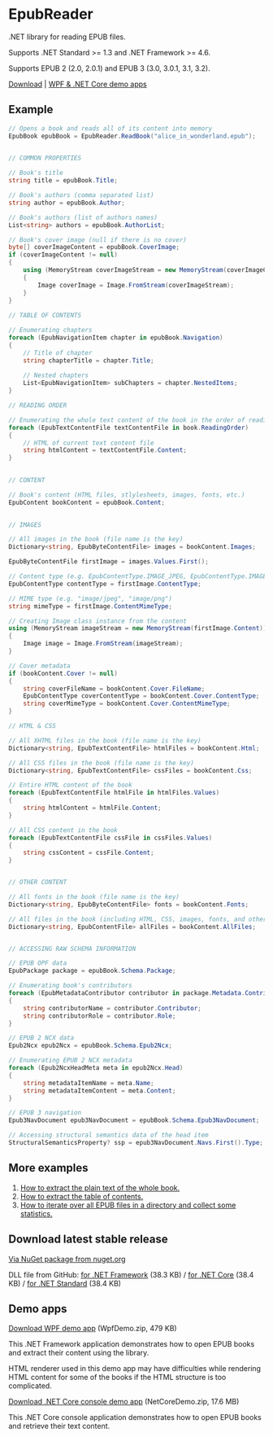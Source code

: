 # EpubReader
.NET library for reading EPUB files.

Supports .NET Standard >= 1.3 and .NET Framework >= 4.6.

Supports EPUB 2 (2.0, 2.0.1) and EPUB 3 (3.0, 3.0.1, 3.1, 3.2).

[Download](#download-latest-stable-release) | [WPF & .NET Core demo apps](#demo-apps)

## Example
```csharp
// Opens a book and reads all of its content into memory
EpubBook epubBook = EpubReader.ReadBook("alice_in_wonderland.epub");

            
// COMMON PROPERTIES

// Book's title
string title = epubBook.Title;

// Book's authors (comma separated list)
string author = epubBook.Author;

// Book's authors (list of authors names)
List<string> authors = epubBook.AuthorList;

// Book's cover image (null if there is no cover)
byte[] coverImageContent = epubBook.CoverImage;
if (coverImageContent != null)
{
    using (MemoryStream coverImageStream = new MemoryStream(coverImageContent))
    {
        Image coverImage = Image.FromStream(coverImageStream);
    }
}
            
// TABLE OF CONTENTS

// Enumerating chapters
foreach (EpubNavigationItem chapter in epubBook.Navigation)
{
    // Title of chapter
    string chapterTitle = chapter.Title;
                
    // Nested chapters
    List<EpubNavigationItem> subChapters = chapter.NestedItems;
}

// READING ORDER

// Enumerating the whole text content of the book in the order of reading
foreach (EpubTextContentFile textContentFile in book.ReadingOrder)
{
    // HTML of current text content file
    string htmlContent = textContentFile.Content;
}

            
// CONTENT

// Book's content (HTML files, stlylesheets, images, fonts, etc.)
EpubContent bookContent = epubBook.Content;

            
// IMAGES

// All images in the book (file name is the key)
Dictionary<string, EpubByteContentFile> images = bookContent.Images;

EpubByteContentFile firstImage = images.Values.First();

// Content type (e.g. EpubContentType.IMAGE_JPEG, EpubContentType.IMAGE_PNG)
EpubContentType contentType = firstImage.ContentType;

// MIME type (e.g. "image/jpeg", "image/png")
string mimeType = firstImage.ContentMimeType;

// Creating Image class instance from the content
using (MemoryStream imageStream = new MemoryStream(firstImage.Content))
{
    Image image = Image.FromStream(imageStream);
}

// Cover metadata
if (bookContent.Cover != null)
{
    string coverFileName = bookContent.Cover.FileName;
    EpubContentType coverContentType = bookContent.Cover.ContentType;
    string coverMimeType = bookContent.Cover.ContentMimeType;
}

// HTML & CSS

// All XHTML files in the book (file name is the key)
Dictionary<string, EpubTextContentFile> htmlFiles = bookContent.Html;

// All CSS files in the book (file name is the key)
Dictionary<string, EpubTextContentFile> cssFiles = bookContent.Css;

// Entire HTML content of the book
foreach (EpubTextContentFile htmlFile in htmlFiles.Values)
{
    string htmlContent = htmlFile.Content;
}

// All CSS content in the book
foreach (EpubTextContentFile cssFile in cssFiles.Values)
{
    string cssContent = cssFile.Content;
}


// OTHER CONTENT

// All fonts in the book (file name is the key)
Dictionary<string, EpubByteContentFile> fonts = bookContent.Fonts;

// All files in the book (including HTML, CSS, images, fonts, and other types of files)
Dictionary<string, EpubContentFile> allFiles = bookContent.AllFiles;


// ACCESSING RAW SCHEMA INFORMATION

// EPUB OPF data
EpubPackage package = epubBook.Schema.Package;

// Enumerating book's contributors
foreach (EpubMetadataContributor contributor in package.Metadata.Contributors)
{
    string contributorName = contributor.Contributor;
    string contributorRole = contributor.Role;
}

// EPUB 2 NCX data
Epub2Ncx epub2Ncx = epubBook.Schema.Epub2Ncx;

// Enumerating EPUB 2 NCX metadata
foreach (Epub2NcxHeadMeta meta in epub2Ncx.Head)
{
    string metadataItemName = meta.Name;
    string metadataItemContent = meta.Content;
}

// EPUB 3 navigation
Epub3NavDocument epub3NavDocument = epubBook.Schema.Epub3NavDocument;

// Accessing structural semantics data of the head item
StructuralSemanticsProperty? ssp = epub3NavDocument.Navs.First().Type;
```

## More examples

1. [How to extract the plain text of the whole book.](https://github.com/vers-one/EpubReader/tree/master/Source/VersOne.Epub.ConsoleDemo/ExtractPlainText.cs)
2. [How to extract the table of contents.](https://github.com/vers-one/EpubReader/tree/master/Source/VersOne.Epub.ConsoleDemo/PrintNavigation.cs)
3. [How to iterate over all EPUB files in a directory and collect some statistics.](https://github.com/vers-one/EpubReader/tree/master/Source/VersOne.Epub.ConsoleDemo/TestDirectory.cs)

## Download latest stable release
[Via NuGet package from nuget.org](https://www.nuget.org/packages/VersOne.Epub)

DLL file from GitHub: [for .NET Framework](https://github.com/vers-one/EpubReader/releases/latest/download/VersOne.Epub.Net46.zip) (38.3 KB) / [for .NET Core](https://github.com/vers-one/EpubReader/releases/latest/download/VersOne.Epub.NetCore.zip) (38.4 KB) / [for .NET Standard](https://github.com/vers-one/EpubReader/releases/latest/download/VersOne.Epub.NetStandard.zip) (38.4 KB)

## Demo apps
[Download WPF demo app](https://github.com/vers-one/EpubReader/releases/latest/download/WpfDemo.zip) (WpfDemo.zip, 479 KB)

This .NET Framework application demonstrates how to open EPUB books and extract their content using the library.

HTML renderer used in this demo app may have difficulties while rendering HTML content for some of the books if the HTML structure is too complicated.

[Download .NET Core console demo app](https://github.com/vers-one/EpubReader/releases/latest/download/NetCoreDemo.zip) (NetCoreDemo.zip, 17.6 MB)

This .NET Core console application demonstrates how to open EPUB books and retrieve their text content.
